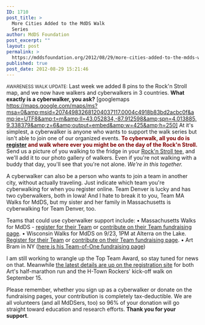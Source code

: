 ```yaml
---
ID: 1710
post_title: >
  More Cities Added to the MdDS Walk
  Series
author: MdDS Foundation
post_excerpt: ""
layout: post
permalink: >
  https://mddsfoundation.org/2012/08/29/more-cities-added-to-the-mdds-walk-series/
published: true
post_date: 2012-08-29 15:21:46
---
```

<small>AWARENESS WALK UPDATE:</small> Last week we added 8 pins to the Rock'n Stroll map, and we now have walkers and cyberwalkers in 3 countries. <strong>What exactly is a cyberwalker, you ask?</strong>
[googlemaps https://maps.google.com/maps/ms?msa=0&amp;msid=207449832681204037117.0004c4918b83bd2acbc0f&amp;ie=UTF8&amp;t=m&amp;ll=43.052834,-87.912598&amp;spn=4.013885,9.338379&amp;z=6&amp;output=embed&amp;w=425&amp;h=250]
At it's simplest, a cyberwalker is anyone who wants to support the walk series but isn't able to join one of our organized events. <span style="color: #800000;"><strong>To cyberwalk, all you do is <a title="Register to Cyberwalk" href="www.walk4mdds.eventsbot.com" target="_blank" rel="noopener">register</a> and walk where ever you might be on the day of the Rock'n Stroll.</strong></span> Send us a picture of you walking to the fridge in your <a title="Purchase an official MdDS t-shirt" href="http://www.printfection.com/walk4mdds/2012-Rockn-Stroll-Economy-Version-unisex-fit/_p_7377264" target="_blank" rel="noopener">Rock'n Stroll tee,</a> and we'll add it to our photo gallery of walkers. Even if you're not walking with a buddy that day, you'll see that you're not alone. <em>We're in this together.</em>

A cyberwalker can also be a person who wants to join a team in another city, without actually traveling. Just indicate which team you're cyberwalking for when you register online. Team Denver is lucky and has two cyberwalkers, both in Iowa! And I hate to break it to you, Team MA Walks for MdDS, but my sister and her family in Massachusetts is cyberwalking for Team Denver, too.

Teams that could use cyberwalker support include:
• Massachusetts Walks for MdDS - <a title="Register as a MA walker" href="http://www.eventsbot.com/events/eb074100091" target="_blank" rel="noopener">register for their Team</a> or <a title="MA Walks4MdDS fund-raising page" href="https://www.clickandact.com/pages/MAwalks/19274" target="_blank" rel="noopener">contribute on their Team fundraising page</a>.
• Wisconsin Walks for MdDS on 9/23, 1PM at Alterra on the Lake. <a title="Register as a WI walker" href="http://www.eventsbot.com/events/eb074100091" target="_blank" rel="noopener">Register for their Team</a> or <a title="Walk4MdDS fund-raising page" href="https://www.clickandact.com/pages/walk4MdDS/19274" target="_blank" rel="noopener">contribute on their Team fundraising page</a>.
• Art Bram in NY (<a title="Art Bram's fund-raising page" href="https://www.clickandact.com/Pages/MdDS%20Runner/19274" target="_blank" rel="noopener">here is his Team-of-One fundraising page</a>)

I am still working to wrangle up the Top Team Award, so stay tuned for news on that. Meanwhile <a title="New Rock'n Stroll walk details" href="http://www.eventsbot.com/events/eb074100091" target="_blank" rel="noopener">the latest details are up on the registration site</a> for both Art's half-marathon run and the H-Town Rockers' kick-off walk on September 15.

Please remember, whether you sign up as a cyberwalker or donate on the fundraising pages, your contribution is completely tax-deductible. We are all volunteers (and all MdDSers, too) so 96% of your donation will go straight toward education and research efforts. <strong>Thank you for your support</strong>.